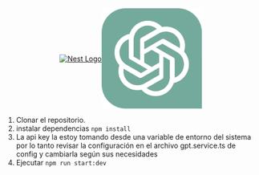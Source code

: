 <div style="display:flex; justify-content:center; align-items:center">
<p >
  <a href="http://nestjs.com/" target="blank"><img src="https://nestjs.com/img/logo-small.svg" width="200" alt="Nest Logo" /></a>
</p>

[circleci-image]: https://img.shields.io/circleci/build/github/nestjs/nest/master?token=abc123def456
[circleci-url]: https://circleci.com/gh/nestjs/nest



<img src="assets/chatgpt-seeklogo.svg" alt="logo-openai" width="200" height="200">
</div>

1. Clonar el repositorio.
2. instalar dependencias `npm install`
3. La api key la estoy tomando desde una variable de entorno del sistema por lo tanto revisar la configuración en el archivo gpt.service.ts de config y cambiarla según sus necesidades
4. Ejecutar `npm run start:dev`
